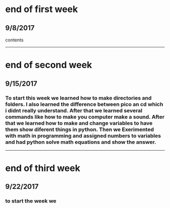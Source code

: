 # end of first week
## 9/8/2017
contents

---

# end of second week
## 9/15/2017
### To start this week we learned how to make directories and folders. I also learned the difference between pico an cd which i didnt really understand. After that we learned several commands like how to make you computer make a sound. After that we learned how to make and change variables to have them show diferent things in python. Then we Exerimented with math in programming and assigned numbers to variables and had python solve math equations and show the answer.

---

# end of third week
## 9/22/2017
### to start the week we 
